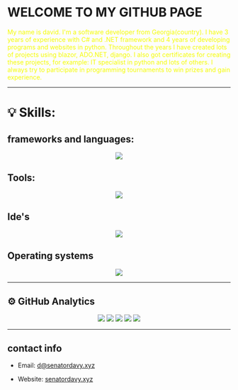 
# WELCOME TO MY GITHUB PAGE


<p style="color: #f4fc03;">
My name is david. I'm a software developer from Georgia(country). I have 3 years of experience with C# and .NET framework and 4 years of developing programs and websites in python. Throughout the years I have created lots of projects using blazor, ADO.NET, django. I also got certificates for creating these projects, for example: IT specialist in python and lots of others. I always try to participate in programming tournaments to win prizes and gain experience. 
</p>

<hr>

# 💡 Skills:

## frameworks and languages:
<p align="center">
  <a href="https://skillicons.dev">
    <img src="https://skillicons.dev/icons?i=cs,py,cpp,c,rust,html,css,dotnet,js,rust,flask,django,fastapi,sqlite,tailwind,bootstrap"/>
  </a>
</p>

## Tools:
<p align="center">
  <a href="https://skillicons.dev">
    <img src="https://skillicons.dev/icons?i=docker,cloudflare,ai,ps,github,azure,stackoverflow,vim"/>
  </a>
</p>

## Ide's
<p align="center">
  <a href="https://skillicons.dev">
    <img src="https://skillicons.dev/icons?i=pycharm,rider,clion,vscode,visualstudio"/>
  </a>
</p>

## Operating systems
<p align="center">
  <a href="https://skillicons.dev">
    <img src="https://skillicons.dev/icons?i=arch,mint,debian,ubuntu,linux,windows"/>
  </a>
</p>

<hr>

## ⚙️ GitHub Analytics


<p align="center">
        <img src="https://github-profile-summary-cards.vercel.app/api/cards/profile-details?username=SenatorArmstrong228&theme=2077">
        <img src="https://github-profile-summary-cards.vercel.app/api/cards/repos-per-language?username=SenatorArmstrong228&theme=2077">
        <img src="https://github-profile-summary-cards.vercel.app/api/cards/most-commit-language?username=SenatorArmstrong228&theme=2077">
        <img src="https://github-profile-summary-cards.vercel.app/api/cards/stats?username=SenatorArmstrong228&theme=2077">
        <img src="https://github-profile-summary-cards.vercel.app/api/cards/productive-time?username=SenatorArmstrong228&theme=2077">
</p>





<hr>

## contact info
 - Email: d@senatordavy.xyz
 + Website:  [senatordavy.xyz](https://senatordavy.xyz)














